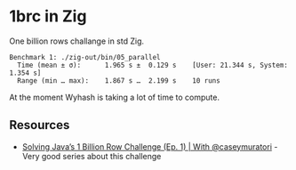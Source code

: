 # 1brc in Zig

One billion rows challange in std Zig.

```
Benchmark 1: ./zig-out/bin/05_parallel
  Time (mean ± σ):      1.965 s ±  0.129 s    [User: 21.344 s, System: 1.354 s]
  Range (min … max):    1.867 s …  2.199 s    10 runs
```


At the moment Wyhash is taking a lot of time to compute.

## Resources

- [Solving Java’s 1 Billion Row Challenge (Ep. 1) | With @caseymuratori](https://www.youtube.com/watch?v=n-YK3B4_xPA) - Very good series about this challenge 
